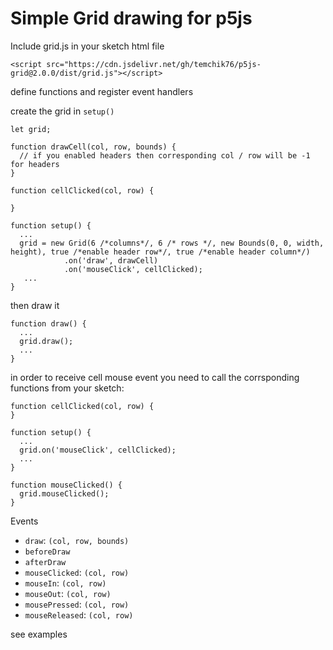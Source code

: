 # Simple Grid drawing for p5js

Include grid.js in your sketch html file

```
<script src="https://cdn.jsdelivr.net/gh/temchik76/p5js-grid@2.0.0/dist/grid.js"></script>
```

define functions and register event handlers

create the grid in `setup()`

```
let grid;

function drawCell(col, row, bounds) {
  // if you enabled headers then corresponding col / row will be -1 for headers  
}

function cellClicked(col, row) {
  
}

function setup() {
  ...
  grid = new Grid(6 /*columns*/, 6 /* rows */, new Bounds(0, 0, width, height), true /*enable header row*/, true /*enable header column*/)
            .on('draw', drawCell)
            .on('mouseClick', cellClicked);
   ...
}
```

then draw it

```
function draw() {
  ...
  grid.draw();
  ...
}
```

in order to receive cell mouse event you need to call the corrsponding functions from your sketch:

```
function cellClicked(col, row) {
}

function setup() {
  ...
  grid.on('mouseClick', cellClicked);
  ...
}

function mouseClicked() {
  grid.mouseClicked();
}
```

Events

- `draw`: `(col, row, bounds)`
- `beforeDraw`
- `afterDraw`
- `mouseClicked`: `(col, row)`
- `mouseIn`: `(col, row)`
- `mouseOut`: `(col, row)`
- `mousePressed`: `(col, row)`
- `mouseReleased`: `(col, row)`

see examples
